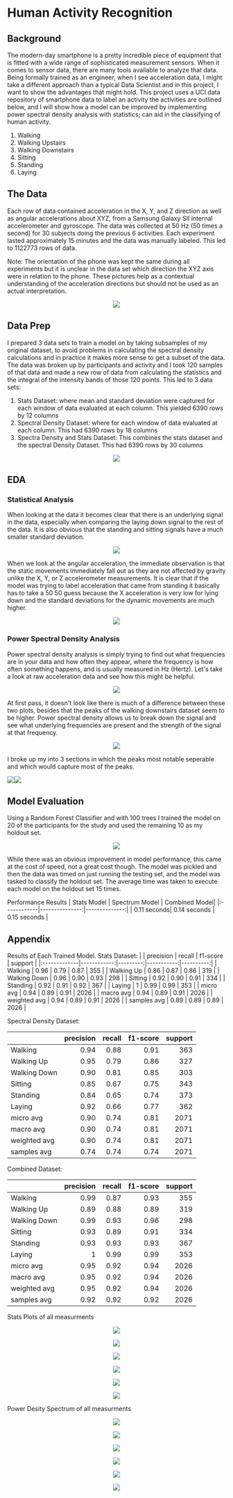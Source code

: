 # Human Activity Recognition
## Background
The modern-day smartphone is a pretty incredible piece of equipment that is fitted with a wide range of sophisticated measurement sensors. When it comes to sensor data, there are many tools available to analyze that data. Being formally trained as an engineer, when I see acceleration data, I might take a different approach than a typical Data Scientist and in this project, I want to show the advantages that might hold. This project uses a UCI data repository of smartphone data to label an activity the activities are outlined below, and I will show how a model can be improved by implementing power spectral density analysis with statistics; can aid in the classifying of human activity. 
1. Walking           
2. Walking Upstairs  
3. Walking Downstairs
4. Sitting           
5. Standing          
6. Laying    
## The Data
Each row of data contained acceleration in the X, Y, and Z direction as well as angular accelerations about XYZ, from a Samsung Galaxy SII internal accelerometer and gyroscope. The data was collected at 50 Hz (50 times a second) for 30 subjects doing the previous 6 activities. Each experiment lasted approximately 15 minutes and the data was manually labeled. This led to 1122773 rows of data.

Note: The orientation of the phone was kept the same during all experiments but it is unclear in the data set which direction the XYZ axis were in relation to the phone. These pictures help as a contextual understanding of the acceleration directions but should not be used as an actual interpretation.
<p align="center">
  <img src="imgs/phone_acc_gyro.jpeg" >
</p>

## Data Prep

I prepared 3 data sets to train a model on by taking subsamples of my original dataset, to avoid problems in calculating the spectral density calculations and in practice it makes more sense to get a subset of the data. The data was broken up by participants and activity and I took 120 samples of that data and made a new row of data from calculating the statistics and the integral of the intensity bands of those 120 points. This led to 3 data sets:
1. Stats Dataset: where mean and standard deviation were captured for each window of data evaluated at each column. This yielded 6390 rows by 12 columns 
2. Spectral Density Dataset: where for each window of data evaluated at each column. This had 6390 rows by 18 columns
3. Spectra Density and Stats Dataset: This combines the stats dataset and the spectral Density Dataset. This had 6390 rows by 30 columns
<p align="center">
  <img src="imgs/4cuj4u.gif" >
</p>

## EDA
### Statistical Analysis
When looking at the data it becomes clear that there is an underlying signal in the data, especially when comparing the laying down signal to the rest of the data. It is also obvious that the standing and sitting signals have a much smaller standard deviation.<p align="center">
  <img src="imgs/X_acc_box.png" >
</p>

When we look at the angular acceleration, the immediate observation is that the static movements immediately fall out as they are not affected by gravity unlike the X, Y, or Z accelerometer measurements. It is clear that if the model was trying to label acceleration that came from standing it basically has to take a 50 50 guess because the X acceleration is very low for lying down and the standard deviations for the dynamic movements are much higher. 

<p align="center">
  <img src="imgs/gyroX_acc_box.png" >
</p>

### Power Spectral Density Analysis 
Power spectral density analysis is simply trying to find out what frequencies are in your data and how often they appear, where the frequency is how often something happens, and is usually measured in Hz (Hertz). Let's take a look at raw acceleration data and see how this might be helpful. 

<p align="center">
  <img src="imgs/raw_acc_X.png" >
</p>

At first pass, it doesn't look like there is much of a difference between these two plots, besides that the peaks of the walking downstairs dataset seem to be higher. Power spectral density allows us to break down the signal and see what underlying frequencies are present and the strength of the signal at that frequency. 

<p align="center">
  <img src="imgs/gyroY_Up_walk.png" >
</p>

I broke up my into 3 sections in which the peaks most notable seperable and which would capture most of the peaks.
<p align="left">
  <img src="imgs/gyroY_down_integral.png" ><img src="imgs/gyroY_walk_integral.png" >
</p>



## Model Evaluation

Using a Random Forest Classifier and with 100 trees I trained the model on 20 of the participants for the study and used the remaining 10 as my holdout set.

<p align="center">
  <img src="imgs/model_performace.png" >
</p>

While there was an obvious improvement in model performance, this came at the cost of speed, not a great cost though. The model was pickled and then the data was timed on just running the testing set, and the model was tasked to classify the holdout set. The average time was taken to execute each model on the holdout set 15 times. 

Performance Results
| Stats Model | Spectrum Model | Combined Model|
|:------------|---------------:|--------------:|
| 0.11 seconds| 0.14 seconds   | 0.15 seconds  |



## Appendix

Results of Each Trained Model. 
Stats Dataset: 
|              |   precision |   recall |   f1-score |   support |
|:-------------|------------:|---------:|-----------:|----------:|
| Walking      |    0.96     | 0.79     |   0.87     |       355 |
| Walking Up   |    0.86     | 0.87     |   0.86     |       319 |
| Walking Down |    0.96     | 0.90     |   0.93     |       298 |
| Sitting      |    0.92     | 0.90     |   0.91     |       334 |
| Standing     |    0.92     | 0.91     |   0.92     |       367 |
| Laying       |    1        | 0.99     |   0.99     |       353 |
| micro avg    |    0.94     | 0.89     |   0.91     |      2026 |
| macro avg    |    0.94     | 0.89     |   0.91     |      2026 |
| weighted avg |    0.94     | 0.89     |   0.91     |      2026 |
| samples avg  |    0.89     | 0.89     |   0.89     |      2026 |

Spectral Density Dataset: 

|              |   precision |   recall |   f1-score |   support |
|:-------------|------------:|---------:|-----------:|----------:|
| Walking      |    0.94     | 0.88     |   0.91     |       363 |
| Walking Up   |    0.95     | 0.79     |   0.86     |       327 |
| Walking Down |    0.90     | 0.81     |   0.85     |       303 |
| Sitting      |    0.85     | 0.67     |   0.75     |       343 |
| Standing     |    0.84     | 0.65     |   0.74     |       373 |
| Laying       |    0.92     | 0.66     |   0.77     |       362 |
| micro avg    |    0.90     | 0.74     |   0.81     |      2071 |
| macro avg    |    0.90     | 0.74     |   0.81     |      2071 |
| weighted avg |    0.90     | 0.74     |   0.81     |      2071 |
| samples avg  |    0.74     | 0.74     |   0.74     |      2071 |

Combined Dataset:

|              |   precision |   recall |   f1-score |   support |
|:-------------|------------:|---------:|-----------:|----------:|
| Walking      |    0.99     | 0.87     |   0.93     |       355 |
| Walking Up   |    0.89     | 0.88     |   0.89     |       319 |
| Walking Down |    0.99     | 0.93     |   0.96     |       298 |
| Sitting      |    0.93     | 0.89     |   0.91     |       334 |
| Standing     |    0.93     | 0.93     |   0.93     |       367 |
| Laying       |    1        | 0.99     |   0.99     |       353 |
| micro avg    |    0.95     | 0.92     |   0.94     |      2026 |
| macro avg    |    0.95     | 0.92     |   0.94     |      2026 |
| weighted avg |    0.95     | 0.92     |   0.94     |      2026 |
| samples avg  |    0.92     | 0.92     |   0.92     |      2026 |

Stats Plots of all measurments


<p align="center">
  <img src="imgs/X_acc_box.png" >
</p>
<p align="center">
  <img src="imgs/Y_acc_box.png" >
</p>
<p align="center">
  <img src="imgs/Z_acc_box.png" >
</p>
<p align="center">
  <img src="imgs/gyroX_acc_box.png" >
</p>
<p align="center">
  <img src="imgs/gyroY_acc_box.png" >
</p>
<p align="center">
  <img src="imgs/gyroZ_acc_box.png" >
</p>

Power Desity Spectrum of all measurments
<p align="center">
  <img src="imgs/psd_x.png" >
</p>
<p align="center">
  <img src="imgs/psd_y.png" >
</p>
<p align="center">
  <img src="imgs/psd_z.png" >
</p>
<p align="center">
  <img src="imgs/gyroZ.png" >
</p>
<p align="center">
  <img src="imgs/psd_gyrox.png.png" >
</p>
<p align="center">
  <img src="imgs/gyro_y.png.png" >
</p>